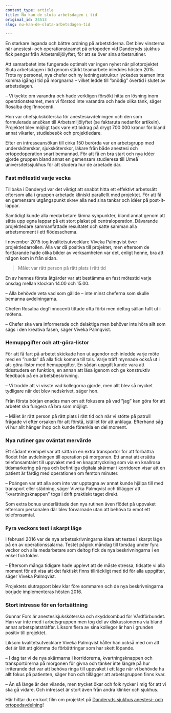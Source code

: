 ```yaml
---
content_type: article
title: Nu kan de sluta arbetsdagen i tid
original_id: 24513
slug: nu-kan-de-sluta-arbetsdagen-tid

---
```


En starkare laganda och bättre ordning på arbetstiderna. Det blev vinsterna när anestesi- och operationsteamet på ortopeden vid Danderyds sjukhus fick pengar från Arbetsmiljölyftet, för att se över sina arbetsrutiner.

Att samarbetet inte fungerade optimalt var ingen nyhet när pilotprojektet Sluta arbetsdagen i tid genom stärkt teamarbete inleddes hösten 2015. Trots ny personal, nya chefer och ny ledningsstruktur lyckades teamen inte komma igång i tid på morgnarna – vilket ledde till ”onödig” övertid i slutet av arbetsdagen.

– Vi tyckte om varandra och hade verkligen försökt hitta en lösning inom operationsteamet, men vi förstod inte varandra och hade olika tänk, säger Rosalba degl’Innocenti.

Hon var chefsjuksköterska för anestesiavdelningen och den som formulerade ansökan till Arbetsmiljölyftet (se faktaruta nedanför artikeln). Projektet blev möjligt tack vare ett bidrag på drygt 700 000 kronor för bland annat vikarier, studiebesök och projektledare.

Efter en intresseansökan till cirka 150 berörda var en arbetsgrupp med undersköterskor, sjuksköterskor, läkare från både anestesi och ortopedoperation snart bemannad. För att få en bra start och nya idéer gjorde gruppen bland annat en gemensam studieresa till Umeå universitetssjukhus för att studera hur de arbetade där.

### Fast mötestid varje vecka

Tillbaka i Danderyd var det viktigt att snabbt hitta ett effektivt arbetssätt eftersom alla i gruppen arbetade kliniskt parallellt med projektet. För att få en gemensam utgångspunkt skrev alla ned sina tankar och idéer på post-it-lappar.

Samtidigt kunde alla medarbetare lämna synpunkter, bland annat genom att sätta upp egna lappar på ett stort plakat på centraloperation. Dåvarande projektledare sammanfattade resultatet och satte samman alla arbetsmoment i ett flödesschema.

I november 2015 tog kvalitetsutvecklare Viveka Palmqvist över projektledarrollen. Alla var då positiva till projektet, men eftersom de fortfarande hade olika bilder av verksamheten var det, enligt henne, bra att någon kom in från sidan.

> Målet var rätt person på rätt plats i rätt tid

En av hennes första åtgärder var att bestämma en fast mötestid varje onsdag mellan klockan 14.00 och 15.00.

– Alla behövde veta vad som gällde – inte minst cheferna som skulle bemanna avdelningarna.

Chefen Rosalba degl’Innocenti tittade ofta förbi men deltog sällan fullt ut i mötena.

– Chefer ska vara informerade och delaktiga men behöver inte höra allt som sägs i den kreativa fasen, säger Viveka Palmqvist.

### Hemuppgifter och att-göra-listor

För att få fart på arbetet skickade hon ut agendor och inledde varje möte med en ”runda” då alla fick komma till tals. Varje träff mynnade också ut i att-göra-listor med hemuppgifter. En sådan uppgift kunde vara att tidsstudera en funktion, en annan att läsa igenom och ge konstruktiv feedback på en arbetsbeskrivning.

– Vi trodde att vi visste vad kollegorna gjorde, men allt blev så mycket tydligare när det blev nedskrivet, säger hon.

Från första början enades man om att fokusera på vad ”jag” kan göra för att arbetet ska fungera så bra som möjligt.

– Målet är rätt person på rätt plats i rätt tid och när vi stötte på patrull frågade vi efter orsaken för att förstå, istället för att anklaga. Efterhand såg vi hur allt hänger ihop och kunde förenkla en del moment.

### Nya rutiner gav oväntat mervärde

Ett sådant exempel var att sätta in en extra transportör för att förbättra flödet från avdelningen till operation på morgonen. Ett annat att ersätta telefonsamtalet till uppvaket med en knapptryckning som via en knallrosa tidsmarkering på nya och befintliga digitala skärmar i korridoren visar att en patient är färdig med operationen om femton minuter.

– Poängen var att alla som inte var upptagna av annat kunde hjälpa till med transport eller städning, säger Viveka Palmqvist och tillägger att ”kvartningsknappen” togs i drift praktiskt taget direkt.

Som extra bonus underlättade den nya rutinen även flödet på uppvaket eftersom personalen där blev förvarnade utan att behöva ta emot ett telefonsamtal.

### Fyra veckors test i skarpt läge

I februari 2016 var de nya arbetsskrivningarna klara att testas i skarpt läge på en av operationssalarna. Testet pågick måndag till torsdag under fyra veckor och alla medarbetare som deltog fick de nya beskrivningarna i en enkel fickfolder.

– Eftersom många tidigare hade upplevt att de måste stressa, tidsatte vi alla moment för att visa att det faktiskt finns tillräckligt med tid för alla uppgifter, säger Viveka Palmqvist.

Projektets slutrapport blev klar före sommaren och de nya beskrivningarna började implementeras hösten 2016.

### Stort intresse för en fortsättning

Gunnar Fors är anestesisjuksköterska och skyddsombud för Vårdförbundet. Han var inte med i arbetsgruppen men tog del av diskussionerna via bland annat arbetsplatsträffar. Liksom flera av sina kollegor är han i grunden positiv till projektet.

Liksom kvalitetsutvecklare Viveka Palmqvist håller han också med om att det är lätt att glömma de förbättringar som har skett löpande.

– I dag tar vi de nya skärmarna i korridorerna, kvartningsknappen och transportörerna på morgonen för givna och tänker inte längre på hur irriterande det var att behöva ringa till uppvaket i ett läge när vi behövde ha allt fokus på patienten, säger hon och tillägger att arbetsgruppen finns kvar.

– Än så länge är den vilande, men trycket ökar och folk rycker i mig för att vi ska gå vidare. Och intresset är stort även från andra klinker och sjukhus.

Här hittar du en kort film om projektet på [Danderyds sjukhus anestesi- och ortopedavdelning](http://ringla.nu/goda-exempel/sluta-arbetsdagen-i-tid)!

